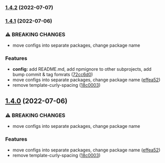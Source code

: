 ### [1.4.2](https://github.com/marekvospel/eslint-config/compare/1.4.1...1.4.2) (2022-07-07)

### [1.4.1](https://github.com/marekvospel/eslint-config/compare/1.3.6...1.4.1) (2022-07-06)


### ⚠ BREAKING CHANGES

* move configs into separate packages, change package name

### Features

* **config:** add README.md, add npmignore to other subprojects, add bump commit & tag fomrats ([72cc6d0](https://github.com/marekvospel/eslint-config/commit/72cc6d006e97bba3e514c2d480bddf865198eb1c))
* move configs into separate packages, change package name ([effea52](https://github.com/marekvospel/eslint-config/commit/effea52ca7028d2488b21f5ead68520e1b6c80ee))
* remove template-curly-spacing ([18c0003](https://github.com/marekvospel/eslint-config/commit/18c000357c6466999a85f70d742816e4a4aa97a2))

## [1.4.0](https://github.com/marekvospel/eslint-config/compare/1.3.6...1.4.0) (2022-07-06)


### ⚠ BREAKING CHANGES

* move configs into separate packages, change package name

### Features

* move configs into separate packages, change package name ([effea52](https://github.com/marekvospel/eslint-config/commit/effea52ca7028d2488b21f5ead68520e1b6c80ee))
* remove template-curly-spacing ([18c0003](https://github.com/marekvospel/eslint-config/commit/18c000357c6466999a85f70d742816e4a4aa97a2))

